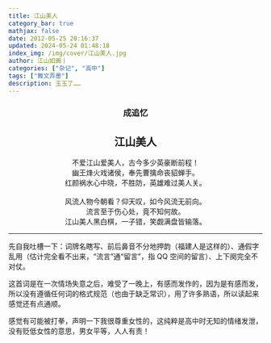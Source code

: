 ```yaml
---
title: 江山美人
category_bar: true
mathjax: false
date: 2012-05-25 20:16:37
updated: 2024-05-24 01:48:18
index_img: /img/cover/江山美人.jpg
author: 江山如画丨
categories: ["杂记", "高中"]
tags: ["舞文弄墨"]
description: 玉玉了……
---
```


### <center>成追忆</center>

## <center>江山美人</center>

<center>不爱江山爱美人，古今多少英豪断前程！</center>

<center>幽王烽火戏诸侯，奉先曹擒命丧貂蝉手。</center>

<center>红颜祸水心中晓，不胜防，英雄难过美人关。</center>

<br/>

<center>风流人物今朝看？仰天叹，如今风流无前向。</center>

<center>流言至于伤心处，竟不知何故。</center>

<center>江山美人黑白棋，一子错，笑觑满盘皆输落。</center>

---

先自我吐槽一下：词牌名瞎写、前后鼻音不分地押韵（福建人是这样的）、通假字乱用（估计完全看不出来，“流言”通“留言”，指 QQ 空间的留言）、上下阕完全不对仗。

这首词是在一次情场失意之后，难受了一晚上，有感而发作的，因为是有感而发，所以没有遵循任何词的格式规范（也由于缺乏常识），用了许多熟语，所以读起来感觉还有点通顺。

感觉有可能被打拳，声明一下我很尊重女性的，这纯粹是高中时无知的情绪发泄，没有贬低女性的意思，男女平等，人人有责！